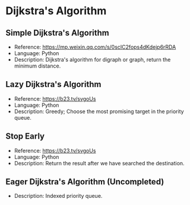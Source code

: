 # Dijkstra's Algorithm

## Simple Dijkstra's Algorithm

* Reference: <https://mp.weixin.qq.com/s/0scIC2fops4dKdejp6rRDA>
* Language: Python
* Description: Dijkstra's algorithm for digraph or graph, return the minimum distance.

## Lazy Dijkstra's Algorithm

* Reference: <https://b23.tv/svgoUs>
* Language: Python
* Description: Greedy; Choose the most promising target in the priority queue.

## Stop Early

* Reference: <https://b23.tv/svgoUs>
* Language: Python
* Description: Return the result after we have searched the destination.

## Eager Dijkstra's Algorithm (Uncompleted)

* Description: Indexed priority queue.
